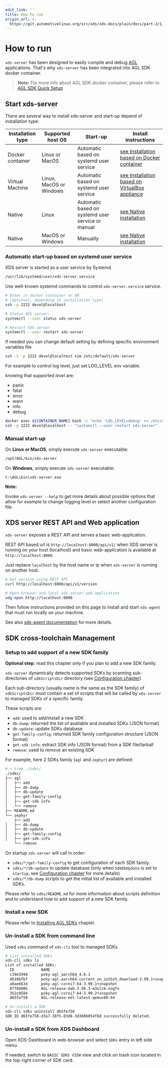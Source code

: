 ```yaml
---
edit_link: ''
title: How to run
origin_url: >-
  https://git.automotivelinux.org/src/xds/xds-docs/plain/docs/part-2/1_xds-server/3_how-to-run.md?h=guppy
---
```


<!-- WARNING: This file is generated by fetch_docs.js using /home/boron/Documents/AGL/docs-webtemplate/site/_data/tocs/devguides/guppy/xds-docs-guides-devguides-book.yml -->

# How to run

`xds-server` has been designed to easily compile and debug
[AGL](https://www.automotivelinux.org/) applications. That's why `xds-server` has
been integrated into AGL SDK docker container.

>**Note:** For more info about AGL SDK docker container, please refer to
[AGL SDK Quick Setup](../../../../../getting_started/reference/getting-started/docker-container-setup.html)

## Start xds-server

There are several way to install xds-server and start-up depend of installation type:

| Installation type | Supported<br> host OS   | Start-up                                          | Install instructions |
|-------------------|-------------------------|---------------------------------------------------|----------------------|
| Docker container  | Linux or MacOS          | Automatic based on systemd user service           | [see Installation based on Docker container](../../part-1/server-part.html#docker-container) |
| Virtual Machine   | Linux, MacOS or Windows | Automatic based on systemd user service           | [see Installation based on VirtualBox appliance](../../part-1/server-part.html#virtualbox-appliance) |
| Native            | Linux                   | Automatic based on systemd user service or manual | [see Native installation](../../part-1/server-part.html#native) |
| Native            | MacOS or Windows        | Manually                                          | [see Native installation](../../part-1/server-part.html#native) |

### Automatic start-up based on systemd user service

XDS server is started as a user service by Systemd.

```bash
/usr/lib/systemd/user/xds-server.service
```

Use well-known systemd commands to control `xds-server.service` service.

```bash
# Enter in docker container or VM
# (optional, depending on installation type)
ssh -p 2222 devel@localhost

# Status XDS server:
systemctl --user status xds-server

# Restart XDS server
systemctl --user restart xds-server
```

If needed you can change default setting by defining specific environment
variables file

```bash
ssh -t -p 2222 devel@localhost vim /etc/default/xds-server
```

For example to control log level, just set LOG_LEVEL env variable.

knowing that supported *level* are:

- panic
- fatal
- error
- warn
- info
- debug

```bash
docker exec ${CONTAINER_NAME} bash -c "echo 'LOG_LEVEL=debug' >> /etc/default/xds-server"
ssh -p 2222 devel@localhost -- "systemctl --user restart xds-server"
```

### Manual start-up

On **Linux or MacOS**, simply execute `xds-server` executable:

```bash
/opt/AGL/bin/xds-server
```

On **Windows**, simply execute `xds-server` executable:

```batch
C:\AGL\bin\xds-server.exe
```

<!-- section-note -->
**Note:**

Invoke `xds-server --help` to get more details about possible options that allow
for example to change logging level or select another configuration file.

<!-- end-section-note -->

## XDS server REST API and Web application

`xds-server` exposes a REST API and serves a basic web-application.

REST API based url is `http://localhost:8000/api/v1/` when XDS server is
running on your host (localhost) and basic web-application is available at
`http://localhost:8000`.

Just replace `localhost` by the host name or ip when `xds-server` is running
on another host.

```bash
# Get version using REST API
curl http://localhost:8000/api/v1/version

# Open browser and local xds-server web-application
xdg-open http://localhost:8000
```

Then follow instructions provided on this page to install and start `xds-agent`
that must run locally on your machine.

See also [xds-agent documentation](../2_xds-agent/0_abstract.html) for more details.

## SDK cross-toolchain Management

### Setup to add support of a new SDK family

<!-- section-note -->
**Optional step**: read this chapter only if you plan to add a new SDK family.
<!-- end-section-note -->

`xds-server` dynamically detects supported SDKs by scanning sub-directories of
`sdkScriptsDir` directory (see [Configuration chapter](2_config.html)).

Each sub-directory (usually name is the same as the SDK family) of `sdkScriptsDir`
must contain a set of scripts that will be called by `xds-server` to managed SDKs
of a specific family.

These scripts are:

- `add`: used to add/install a new SDK
- `db-dump`: returned the list of available and installed SDKs (JSON format)
- `db-update`: update SDKs database
- `get-family-config`: returned SDK family configuration structure (JSON format)
- `get-sdk-info`: extract SDK info (JSON format) from a SDK file/tarball
- `remove`: used to remove an existing SDK

For example, here 2 SDKs family (`agl` and `zephyr`) are defined:

```bash
# > tree ./sdks/
./sdks/
├── agl
│   ├── add
│   ├── db-dump
│   ├── db-update
│   ├── get-family-config
│   ├── get-sdk-info
│   └── remove
├── README.md
└── zephyr
    ├── add
│   ├── db-dump
│   ├── db-update
│   ├── get-family-config
│   ├── get-sdk-info
    └── remove
```

On startup `xds-server` will call in order:

- `sdks/*/get-family-config` to get configuration of each SDK family.
- `sdks/*/db-update` to update database (only when `SdkDbUpdate` is set to ̀`startup`,
   see [Configuration chapter](2_config.html) for more details)
- `sdks/*/db-dump` scripts to get the initial list of available and installed SDKs.

Please refer to `sdks/README.md` for more information about scripts definition
and to understand how to add support of a new SDK family.

### Install a new SDK

Please refer to [Installing AGL SDKs](../../part-1/install-sdk.html) chapter.

### Un-install a SDK from command line

Used `sdks` command of `xds-cli` tool to managed SDKs.

```bash
# List installed SDKs
xds-cli sdks ls
List of installed SDKs:
  ID            NAME                                                            STATUS          VERSION         ARCH
  c39e5998      poky-agl_aarch64_4.0.1                                          Installed       4.0.1           aarch64
  d610bfbf      poky-agl-aarch64.current_on_iotbzh_download-3.99.1+snapshot     Installed       3.99.1+snapshot aarch64.current_on_iotbzh_download
  a0ae663d      poky-agl-corei7-64-3.99.1+snapshot                              Installed       3.99.1+snapshot corei7-64
  87f0400b      AGL-release-dab-3.99.3-m3ulcb-nogfx                             Installed       3.99.3          aarch64
  352c0584      poky-agl-corei7-64-3.99.2+snapshot                              Installed       3.99.2+snapshot corei7-64
  d65fe750      AGL-release-eel-latest-qemux86-64                               Installed       4.99.5          corei7-64

# Un-install a SDK
xds-cli sdks uninstall d65fe750
SDK ID d65fe750-d3a7-38f5-83d8-3d3806054f8d successfully deleted.
```

### Un-install a SDK from XDS Dashboard

Open XDS-Dashboard in web-browser and select `SDKs` entry in left side menu.

If needed, switch to `BASIC SDKS VIEW` view and click on trash icon located
in the top-right corner of SDK card.
